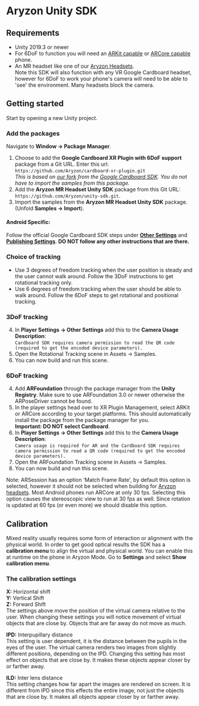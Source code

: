 # Aryzon Unity SDK
## Requirements
* Unity 2019.3 or newer
* For 6DoF to function you will need an [ARKit capable](https://developer.apple.com/library/archive/documentation/DeviceInformation/Reference/iOSDeviceCompatibility/DeviceCompatibilityMatrix/DeviceCompatibilityMatrix.html) or [ARCore capable](https://developers.google.com/ar/devices) phone.
* An MR headset like one of our [Aryzon Headsets](https://www.aryzon.com).<br>Note this SDK will also function with any VR Google Cardboard headset, however for 6DoF to work your phone's camera will need to be able to 'see' the environment. Many headsets block the camera.

## Getting started
Start by opening a new Unity project.
### Add the packages
Navigate to **Window -> Package Manager**.
1. Choose to add the **Google Cardboard XR Plugin with 6DoF support** package from a Git URL. Enter this url:<br>`https://github.com/Aryzon/cardboard-xr-plugin.git`<br>*This is based on [our fork](https://github.com/Aryzon/cardboard) from the [Google Cardboard SDK](https://github.com/googlevr/cardboard). You do not have to import the samples from this package.*
2. Add the **Aryzon MR Headset Unity SDK** package from this Git URL:<br>`https://github.com/Aryzon/unity-sdk.git`.
3. Import the samples from the **Aryzon MR Headset Unity SDK** package. (Unfold **Samples -> Import**).

#### Android Specific:
Follow the official Google Cardboard SDK steps under [**Other Settings**](https://developers.google.com/cardboard/develop/unity/quickstart#other_settings) and [**Publishing Settings**](https://developers.google.com/cardboard/develop/unity/quickstart#publishing_settings). **DO NOT follow any other instructions that are there.**

### Choice of tracking
* Use 3 degrees of freedom tracking when the user position is steady and the user cannot walk around. Follow the 3DoF instructions to get rotational tracking only.
* Use 6 degrees of freedom tracking when the user should be able to walk around. Follow the 6DoF steps to get rotational and positional tracking.

### 3DoF tracking
4. In **Player Settings -> Other Settings** add this to the **Camera Usage Description**:<br>`Cardboard SDK requires camera permission to read the QR code (required to get the encoded device parameters).`
5. Open the Rotational Tracking scene in Assets -> Samples.
6. You can now build and run this scene.

### 6DoF tracking
4. Add **ARFoundation** through the package manager from the **Unity Registry**. Make sure to use ARFoundation 3.0 or newer otherwise the ARPoseDriver cannot be found.
5. In the player settings head over to XR Plugin Management, select ARKit or ARCore according to your target platforms. This should automatically install the package from the package manager for you.<br>**Important: DO NOT select Cardboard**.
6. In **Player Settings -> Other Settings** add this to the **Camera Usage Description**:<br>`Camera usage is required for AR and the Cardboard SDK requires camera permission to read a QR code (required to get the encoded device parameters).`
7. Open the ARFoundation Tracking scene in Assets -> Samples.
8. You can now build and run this scene.

Note: ARSession has an option 'Match Frame Rate', by default this option is selected, however it should not be selected when building for [Aryzon headsets](https://www.aryzon.com). Most Android phones run ARCore at only 30 fps. Selecting this option causes the stereoscopic view to run at 30 fps as well. Since rotation is updated at 60 fps (or even more) we should disable this option.

## Calibration
Mixed reality usually requires some form of interaction or alignment with the physical world. In order to get good optical results the SDK has a **calibration menu** to align the virtual and physical world. You can enable this at runtime on the phone in Aryzon Mode. Go to **Settings** and select **Show calibration menu**.

### The calibration settings
**X:** Horizontal shift<br>
**Y:** Vertical Shift<br>
**Z:** Forward Shift<br>
The settings above move the position of the virtual camera relative to the user. When changing these settings you will notice movement of virtual objects that are close by. Objects that are far away do not move as much.

**IPD:** Interpupillary distance<br>
This setting is user dependent, it is the distance between the pupils in the eyes of the user. The virtual camera renders two images from slightly different positions, depending on the IPD. Changing this setting has most effect on objects that are close by. It makes these objects appear closer by or farther away.

**ILD:** Inter lens distance<br>
This setting changes how far apart the images are rendered on screen. It is different from IPD since this effects the entire image, not just the objects that are close by. It makes all objects appear closer by or farther away.
